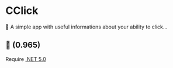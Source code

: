 # CClick
🍁 A simple app with useful informations about your ability to click...

## 🥏 (0.965)
Require [.NET 5.0](https://dotnet.microsoft.com/download)
